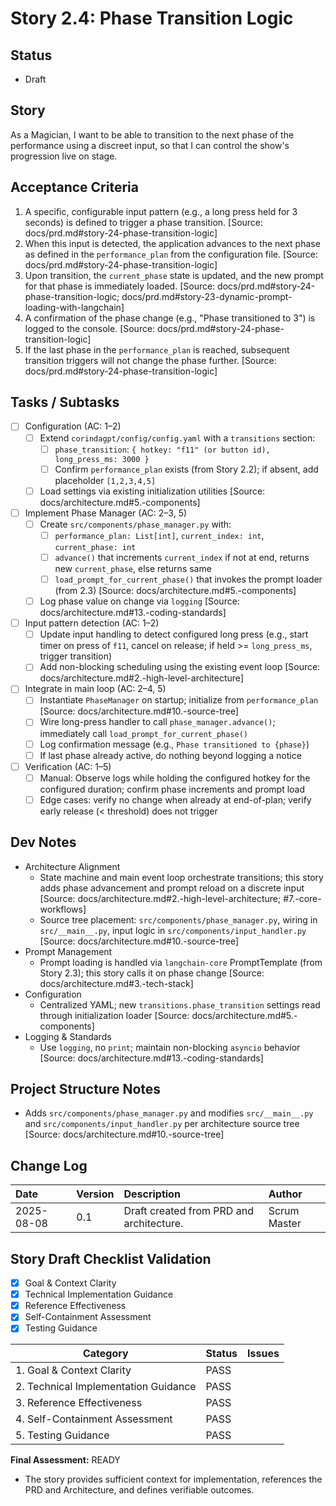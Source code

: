 # Story 2.4: Phase Transition Logic

## Status
- Draft

## Story
As a Magician, I want to be able to transition to the next phase of the performance using a discreet input, so that I can control the show's progression live on stage.

## Acceptance Criteria
1. A specific, configurable input pattern (e.g., a long press held for 3 seconds) is defined to trigger a phase transition. [Source: docs/prd.md#story-24-phase-transition-logic]
2. When this input is detected, the application advances to the next phase as defined in the `performance_plan` from the configuration file. [Source: docs/prd.md#story-24-phase-transition-logic]
3. Upon transition, the `current_phase` state is updated, and the new prompt for that phase is immediately loaded. [Source: docs/prd.md#story-24-phase-transition-logic; docs/prd.md#story-23-dynamic-prompt-loading-with-langchain]
4. A confirmation of the phase change (e.g., "Phase transitioned to 3") is logged to the console. [Source: docs/prd.md#story-24-phase-transition-logic]
5. If the last phase in the `performance_plan` is reached, subsequent transition triggers will not change the phase further. [Source: docs/prd.md#story-24-phase-transition-logic]

## Tasks / Subtasks
- [ ] Configuration (AC: 1–2)
  - [ ] Extend `corindagpt/config/config.yaml` with a `transitions` section:
    - [ ] `phase_transition`: `{ hotkey: "f11" (or button id), long_press_ms: 3000 }`
    - [ ] Confirm `performance_plan` exists (from Story 2.2); if absent, add placeholder `[1,2,3,4,5]`
  - [ ] Load settings via existing initialization utilities [Source: docs/architecture.md#5.-components]
- [ ] Implement Phase Manager (AC: 2–3, 5)
  - [ ] Create `src/components/phase_manager.py` with:
    - [ ] `performance_plan: List[int]`, `current_index: int`, `current_phase: int`
    - [ ] `advance()` that increments `current_index` if not at end, returns new `current_phase`, else returns same
    - [ ] `load_prompt_for_current_phase()` that invokes the prompt loader (from 2.3) [Source: docs/architecture.md#5.-components]
  - [ ] Log phase value on change via `logging` [Source: docs/architecture.md#13.-coding-standards]
- [ ] Input pattern detection (AC: 1–2)
  - [ ] Update input handling to detect configured long press (e.g., start timer on press of `f11`, cancel on release; if held >= `long_press_ms`, trigger transition)
  - [ ] Add non-blocking scheduling using the existing event loop [Source: docs/architecture.md#2.-high-level-architecture]
- [ ] Integrate in main loop (AC: 2–4, 5)
  - [ ] Instantiate `PhaseManager` on startup; initialize from `performance_plan` [Source: docs/architecture.md#10.-source-tree]
  - [ ] Wire long-press handler to call `phase_manager.advance()`; immediately call `load_prompt_for_current_phase()`
  - [ ] Log confirmation message (e.g., `Phase transitioned to {phase}`)
  - [ ] If last phase already active, do nothing beyond logging a notice
- [ ] Verification (AC: 1–5)
  - [ ] Manual: Observe logs while holding the configured hotkey for the configured duration; confirm phase increments and prompt load
  - [ ] Edge cases: verify no change when already at end-of-plan; verify early release (< threshold) does not trigger

## Dev Notes
- Architecture Alignment
  - State machine and main event loop orchestrate transitions; this story adds phase advancement and prompt reload on a discrete input [Source: docs/architecture.md#2.-high-level-architecture; #7.-core-workflows]
  - Source tree placement: `src/components/phase_manager.py`, wiring in `src/__main__.py`, input logic in `src/components/input_handler.py` [Source: docs/architecture.md#10.-source-tree]
- Prompt Management
  - Prompt loading is handled via `langchain-core` PromptTemplate (from Story 2.3); this story calls it on phase change [Source: docs/architecture.md#3.-tech-stack]
- Configuration
  - Centralized YAML; new `transitions.phase_transition` settings read through initialization loader [Source: docs/architecture.md#5.-components]
- Logging & Standards
  - Use `logging`, no `print`; maintain non-blocking `asyncio` behavior [Source: docs/architecture.md#13.-coding-standards]

## Project Structure Notes
- Adds `src/components/phase_manager.py` and modifies `src/__main__.py` and `src/components/input_handler.py` per architecture source tree [Source: docs/architecture.md#10.-source-tree]

## Change Log
| Date | Version | Description | Author |
| :--- | :--- | :--- | :--- |
| 2025-08-08 | 0.1 | Draft created from PRD and architecture. | Scrum Master |

## Story Draft Checklist Validation

- [x] Goal & Context Clarity
- [x] Technical Implementation Guidance
- [x] Reference Effectiveness
- [x] Self-Containment Assessment
- [x] Testing Guidance

| Category                             | Status | Issues |
| ------------------------------------ | ------ | ------ |
| 1. Goal & Context Clarity            | PASS   |        |
| 2. Technical Implementation Guidance | PASS   |        |
| 3. Reference Effectiveness           | PASS   |        |
| 4. Self-Containment Assessment       | PASS   |        |
| 5. Testing Guidance                  | PASS   |        |

**Final Assessment:** READY

- The story provides sufficient context for implementation, references the PRD and Architecture, and defines verifiable outcomes.
